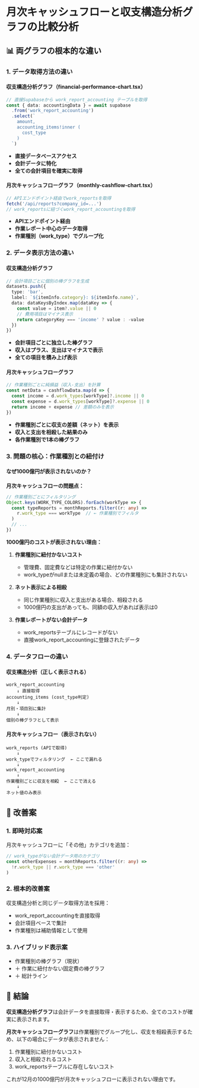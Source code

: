 # 月次キャッシュフローと収支構造分析グラフの比較分析

## 📊 両グラフの根本的な違い

### 1. データ取得方法の違い

#### 収支構造分析グラフ（financial-performance-chart.tsx）
```typescript
// 直接Supabaseから work_report_accounting テーブルを取得
const { data: accountingData } = await supabase
  .from('work_report_accounting')
  .select(`
    amount,
    accounting_items!inner (
      cost_type
    )
  `)
```
- **直接データベースアクセス**
- **会計データに特化**
- **全ての会計項目を確実に取得**

#### 月次キャッシュフローグラフ（monthly-cashflow-chart.tsx）
```typescript
// APIエンドポイント経由でwork_reportsを取得
fetch('/api/reports?company_id=...')
// work_reportsに紐づくwork_report_accountingを取得
```
- **APIエンドポイント経由**
- **作業レポート中心のデータ取得**
- **作業種別（work_type）でグループ化**

### 2. データ表示方法の違い

#### 収支構造分析グラフ
```typescript
// 会計項目ごとに個別の棒グラフを生成
datasets.push({
  type: 'bar',
  label: `${itemInfo.category}: ${itemInfo.name}`,
  data: dataKeysByIndex.map(dataKey => {
    const value = item?.value || 0
    // 費用項目はマイナス表示
    return categoryKey === 'income' ? value : -value
  })
})
```
- **会計項目ごとに独立した棒グラフ**
- **収入はプラス、支出はマイナスで表示**
- **全ての項目を積み上げ表示**

#### 月次キャッシュフローグラフ
```typescript
// 作業種別ごとに純損益（収入-支出）を計算
const netData = cashflowData.map(d => {
  const income = d.work_types[workType]?.income || 0
  const expense = d.work_types[workType]?.expense || 0
  return income + expense // 差額のみを表示
})
```
- **作業種別ごとに収支の差額（ネット）を表示**
- **収入と支出を相殺した結果のみ**
- **各作業種別で1本の棒グラフ**

### 3. 問題の核心：作業種別との紐付け

#### なぜ1000億円が表示されないのか？

**月次キャッシュフローの問題点：**
```typescript
// 作業種別ごとにフィルタリング
Object.keys(WORK_TYPE_COLORS).forEach(workType => {
  const typeReports = monthReports.filter((r: any) =>
    r.work_type === workType  // ← 作業種別でフィルタ
  )
  // ...
})
```

**1000億円のコストが表示されない理由：**
1. **作業種別に紐付かないコスト**
   - 管理費、固定費などは特定の作業に紐付かない
   - work_typeがnullまたは未定義の場合、どの作業種別にも集計されない

2. **ネット表示による相殺**
   - 同じ作業種別に収入と支出がある場合、相殺される
   - 1000億円の支出があっても、同額の収入があれば表示は0

3. **作業レポートがない会計データ**
   - work_reportsテーブルにレコードがない
   - 直接work_report_accountingに登録されたデータ

### 4. データフローの違い

#### 収支構造分析（正しく表示される）
```
work_report_accounting
    ↓ 直接取得
accounting_items (cost_type判定)
    ↓
月別・項目別に集計
    ↓
個別の棒グラフとして表示
```

#### 月次キャッシュフロー（表示されない）
```
work_reports (APIで取得)
    ↓
work_typeでフィルタリング  ← ここで漏れる
    ↓
work_report_accounting
    ↓
作業種別ごとに収支を相殺  ← ここで消える
    ↓
ネット値のみ表示
```

## 🔧 改善案

### 1. 即時対応案
月次キャッシュフローに「その他」カテゴリを追加：
```typescript
// work_typeがない会計データ用のカテゴリ
const otherExpenses = monthReports.filter((r: any) =>
  !r.work_type || r.work_type === 'other'
)
```

### 2. 根本的改善案
収支構造分析と同じデータ取得方法を採用：
- work_report_accountingを直接取得
- 会計項目ベースで集計
- 作業種別は補助情報として使用

### 3. ハイブリッド表示案
- 作業種別の棒グラフ（現状）
- ＋ 作業に紐付かない固定費の棒グラフ
- ＋ 総計ライン

## 📌 結論

**収支構造分析グラフ**は会計データを直接取得・表示するため、全てのコストが確実に表示されます。

**月次キャッシュフローグラフ**は作業種別でグループ化し、収支を相殺表示するため、以下の場合にデータが表示されません：
1. 作業種別に紐付かないコスト
2. 収入と相殺されるコスト
3. work_reportsテーブルに存在しないコスト

これが12月の1000億円が月次キャッシュフローに表示されない理由です。